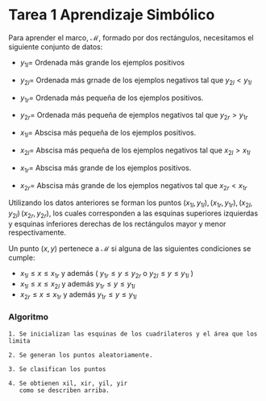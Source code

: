 # Tarea 1 Aprendizaje Simbólico

Para aprender el marco, $\mathcal{M}$, formado por dos rectángulos, necesitamos el siguiente conjunto de datos:

 + $y_{1l}=$ Ordenada más grande los ejemplos positivos
 + $y_{2l}=$ Ordenada más grnade de los  ejemplos negativos tal que $y_{2l} < y_{1l}$
 + $y_{1r}=$ Ordenada más pequeña de los ejemplos positivos.
 + $y_{2r}=$ Ordenada más pequeña de ejemplos negativos tal que $y_{2r}>y_{1r}$
 + $x_{1l}=$ Abscisa más pequeña de los ejemplos positivos.
 + $x_{2l}=$ Abscisa más pequeña de los ejemplos negativos tal que $x_{2l} > x_{1l}$
 + $x_{1r}=$ Abscisa más grande de los ejemplos positivos.

 + $x_{2r}=$ Abscisa más grande de los ejemplos negativos tal que $x_{2r} < x_{1r}$

Utilizando los datos anteriores se forman los puntos $(x_{1l},y_{1l}),\,(x_{1r},y_{1r}),\,(x_{2l},y_{2l}) \,(x_{2r},y_{2r})$, los cuales corresponden a las esquinas superiores izquierdas y esquinas inferiores derechas de los rectángulos mayor y menor respectivamente.

 Un punto $(x,y)$ pertenece a $\mathcal{M}$ si alguna de las siguientes condiciones se cumple:

+ $x_{1l} \leq x \leq x_{1r}$ y además ( $y_{1r} \leq y \leq y_{2r}$ o $y_{2l} \leq y \leq y_{1l}$ )
+ $x_{1l} \leq x \leq x_{2l}$ y además $y_{1r} \leq y \leq y_{1l}$
+ $x_{2r} \leq x \leq x_{1r}$ y además $y_{1r} \leq y \leq y_{1l}$

### Algoritmo

~~~~
1. Se inicializan las esquinas de los cuadrilateros y el área que los limita

2. Se generan los puntos aleatoriamente.

3. Se clasifican los puntos

4. Se obtienen xil, xir, yil, yir
   como se describen arriba.
~~~~
